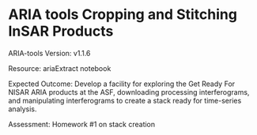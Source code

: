 # ARIA tools Cropping and Stitching InSAR Products

ARIA-tools Version: v1.1.6

Resource: ariaExtract notebook

Expected Outcome: Develop a facility for exploring the Get Ready For NISAR ARIA products at the ASF, downloading processing interferograms, and manipulating interferograms to create a stack ready for time-series analysis.

Assessment: Homework #1 on stack creation
